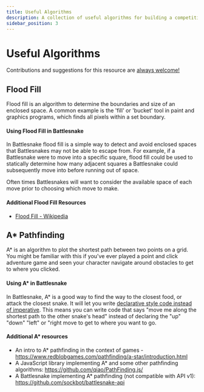 ```yaml
---
title: Useful Algorithms
description: A collection of useful algorithms for building a competitive Battlesnake.
sidebar_position: 3
---
```


# Useful Algorithms

Contributions and suggestions for this resource are [always welcome!](https://github.com/BattlesnakeOfficial/docs)


## Flood Fill

Flood fill is an algorithm to determine the boundaries and size of an enclosed space. A common example is the 'fill' or 'bucket' tool in paint and graphics programs, which finds all pixels within a set boundary.

#### Using Flood Fill in Battlesnake

In Battlesnake flood fill is a simple way to detect and avoid enclosed spaces that Battlesnakes may not be able to escape from. For example, if a Battlesnake were to move into a specific square, flood fill could be used to statically determine how many adjacent squares a Battlesnake could subsequently move into before running out of space.

Often times Battlesnakes will want to consider the available space of each move prior to choosing which move to make.

#### Additional Flood Fill Resources

- [Flood Fill - Wikipedia](https://en.wikipedia.org/wiki/Flood_fill)

## A\* Pathfinding

A\* is an algorithm to plot the shortest path between two points on a grid. You might be familiar with this if you've ever played a point and click adventure game and seen your character navigate around obstacles to get to where you clicked.

#### Using A\* in Battlesnake

In Battlesnake, A\* is a good way to find the way to the closest food, or attack the closest snake. It will let you write [declarative style code instead of imperative](https://www.educative.io/blog/declarative-vs-imperative-programming). This means you can write code that says "move me along the shortest path to the other snake's head" instead of declaring the "up" "down" "left" or "right move to get to where you want to go.

#### Additional A\* resources

- An intro to A\* pathfinding in the context of games - https://www.redblobgames.com/pathfinding/a-star/introduction.html
- A JavaScript library implementing A\* and some other pathfinding algorithms: https://github.com/qiao/PathFinding.js/
- A Battlesnake implementing A\* pathfinding (not compatible with API v1): https://github.com/sockbot/battlesnake-api
